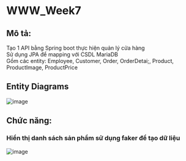 # WWW_Week7
## Mô tả:  
Tạo 1 API bằng Spring boot thực hiện quản lý cửa hàng  
Sử dụng JPA để mapping với CSDL MariaDB  
Gồm các entity: Employee, Customer, Order, OrderDetai;, Product, ProductImage, ProductPrice  
## Entity Diagrams  
![image](https://github.com/HuuPhuoc2632/WWW_Week7/assets/125341224/5cc03c21-e692-42f3-9f85-260bdb2defd1)  
## Chức năng:  
### Hiển thị danh sách sản phẩm sử dụng faker để tạo dữ liệu  
![image](https://github.com/HuuPhuoc2632/WWW_Week7/assets/125341224/f0e89545-2ef8-47ed-82c0-b7633bf4944c)

